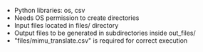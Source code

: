 * Python libraries: os, csv
* Needs OS permission to create directories
* Input files located in files/ directory
* Output files to be generated in subdirectories inside out\_files/
* "files/mimu\_translate.csv" is required for correct execution
